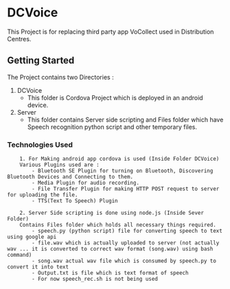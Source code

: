 # DCVoice

This Project is for replacing third party app VoCollect used in Distribution Centres.

## Getting Started

The Project contains two Directories :

1. DCVoice
	- This folder is Cordova Project which is deployed in an android 	  	device.  
2. Server 
	- This folder contains Server side scripting and Files folder which   	have Speech recognition python script and other temporary files.

### Technologies Used

```
	1. For Making android app cordova is used (Inside Folder DCVoice)
	Various Plugins used are :
		- Bluetooth SE Plugin for turning on Bluetooth, Discovering Bluetooth Devices and Connecting to them.
		- Media Plugin for audio recording.
		- File Transfer Plugin for making HTTP POST request to server for uploading the file.
		- TTS(Text To Speech) Plugin

	2. Server Side scripting is done using node.js (Inside Sever Folder)
	Contains Files folder which holds all necessary things required.	
		- speech.py (python script) file for converting speech to text using google api
		- file.wav which is actually uploaded to server (not actually wav ... it is converted to correct wav format (song.wav) using bash command)
		- song.wav actual wav file which is consumed by speech.py to convert it into text
		- Output.txt is file which is text format of speech
		- For now speech_rec.sh is not being used 
```


